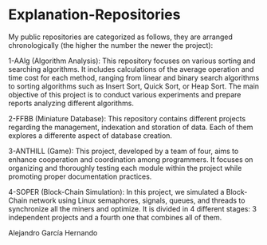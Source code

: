 # Explanation-Repositories

My public repositories are categorized as follows, they are arranged chronologically (the higher the number the newer the project):

1-AAlg (Algorithm Analysis): This repository focuses on various sorting and searching algorithms. It includes calculations of the average operation and time cost for each method, ranging from linear and binary search algorithms to sorting algorithms such as Insert Sort, Quick Sort, or Heap Sort. The main objective of this project is to conduct various experiments and prepare reports analyzing different algorithms.

2-FFBB (Miniature Database): This repository contains different projects regarding the management, indexation and storation of data. Each of them explores a differente aspect of database creation.

3-ANTHILL (Game): This project, developed by a team of four, aims to enhance cooperation and coordination among programmers. It focuses on organizing and thoroughly testing each module within the project while promoting proper documentation practices.

4-SOPER (Block-Chain Simulation): In this project, we simulated a Block-Chain network using Linux semaphores, signals, queues, and threads to synchronize all the miners and optimize. It is divided in 4 different stages: 3 independent projects and a fourth one that combines all of them.

Alejandro García Hernando
